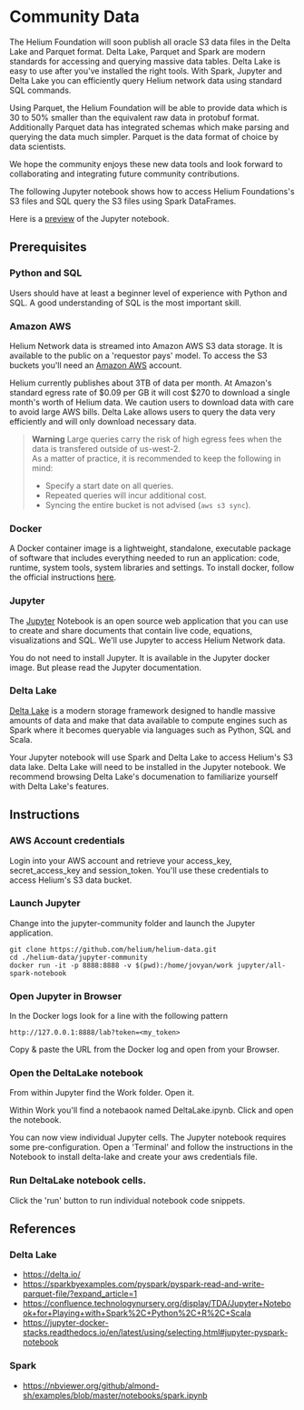 # Community Data

The Helium Foundation will soon publish all oracle S3 data files in the Delta Lake and Parquet format. Delta Lake, Parquet and Spark are modern standards for accessing and querying massive data tables. Delta Lake is easy to use after you've installed the right tools. With Spark, Jupyter and Delta Lake you can efficiently query Helium network data using standard SQL commands.

Using Parquet, the Helium Foundation will be able to provide data which is 30 to 50% smaller than the equivalent raw data in protobuf format.  Additionally Parquet data has integrated schemas which make parsing and querying the data much simpler.  Parquet is the data format of choice by data scientists.

We hope the community enjoys these new data tools and look forward to collaborating and integrating future community contributions.

The following Jupyter notebook shows how to access Helium Foundations's S3 files and SQL query the S3 files using Spark DataFrames.

Here is a [preview](https://github.com/helium/helium-data/blob/main/jupyter-community/deltalake.ipynb) of the Jupyter notebook.

## Prerequisites

### Python and SQL

Users should have at least a beginner level of experience with Python and SQL.  A good understanding of SQL is the most important skill.

### Amazon AWS

Helium Network data is streamed into Amazon AWS S3 data storage.  It is available to the public on a 'requestor pays' model. To access the S3 buckets you'll need an [Amazon AWS](https://aws.amazon.com/) account.

Helium currently publishes about 3TB of data per month.  At Amazon's standard egress rate of $0.09 per GB it will cost $270 to download a single month's worth of Helium data.  We caution users to download data with care to avoid large AWS bills.  Delta Lake allows users to query the data very efficiently and will only download necessary data.

> **Warning**
> Large queries carry the risk of high egress fees when the data is transfered outside of us-west-2.  
> As a matter of practice, it is recommended to keep the following in mind:
> * Specify a start date on all queries.
> * Repeated queries will incur additional cost.
> * Syncing the entire bucket is not advised (`aws s3 sync`).

### Docker

A Docker container image is a lightweight, standalone, executable package of software that includes everything needed to run an application: code, runtime, system tools, system libraries and settings. To install docker, follow the official instructions [here](https://docs.docker.com/get-docker/).

### Jupyter

The [Jupyter](https://jupyter.org/) Notebook is an open source web application that you can use to create and share documents that contain live code, equations, visualizations and SQL.  We'll use Jupyter to access Helium Network data.

You do not need to install Jupyter.  It is available in the Jupyter docker image.  But please read the Jupyter documentation.

### Delta Lake

[Delta Lake](https://delta.io/) is a modern storage framework designed to handle massive amounts of data and make that data available to compute engines such as  Spark where it becomes queryable via languages such as Python, SQL and Scala.

Your Jupyter notebook will use Spark and Delta Lake to access Helium's S3 data lake.  Delta Lake will need to be installed in the Jupyter notebook.  We recommend browsing Delta Lake's documenation to familiarize yourself with Delta Lake's features.

## Instructions

### AWS Account credentials

Login into your AWS account and retrieve your access_key, secret_access_key and session_token.  You'll use these credentials to access Helium's S3 data bucket.

### Launch Jupyter

Change into the jupyter-community folder and launch the Jupyter application.

```
git clone https://github.com/helium/helium-data.git
cd ./helium-data/jupyter-community
docker run -it -p 8888:8888 -v $(pwd):/home/jovyan/work jupyter/all-spark-notebook
```

### Open Jupyter in Browser

In the Docker logs look for a line with the following pattern

```
http://127.0.0.1:8888/lab?token=<my_token>
```

Copy & paste the URL from the Docker log and open from your Browser.

### Open the DeltaLake notebook

From within Jupyter find the Work folder.  Open it.

Within Work you'll find a notebaook named DeltaLake.ipynb.  Click and open the notebook.

You can now view individual Jupyter cells.  The Jupyter notebook requires some pre-configuration.  Open a 'Terminal' and follow the instructions in the Notebook to install delta-lake and create your aws credentials file.

### Run DeltaLake notebook cells.

Click the 'run' button to run individual notebook code snippets.


## References

### Delta Lake

* https://delta.io/
* https://sparkbyexamples.com/pyspark/pyspark-read-and-write-parquet-file/?expand_article=1
* https://confluence.technologynursery.org/display/TDA/Jupyter+Notebook+for+Playing+with+Spark%2C+Python%2C+R%2C+Scala
* https://jupyter-docker-stacks.readthedocs.io/en/latest/using/selecting.html#jupyter-pyspark-notebook

### Spark

* https://nbviewer.org/github/almond-sh/examples/blob/master/notebooks/spark.ipynb
